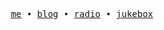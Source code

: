 <!-- https://github.com/antfu/antfu/blob/main/README.md?plain=1 -->
<p align="center">
  <samp>
    <a href="https://ppalone.me">me</a> &bull;
    <a href="https://blog.ppalone.me">blog</a> &bull;
    <a href="https://radio.ppalone.me">radio</a> &bull;
    <a href="https://jukebox.ppalone.me">jukebox</a>
  </samp>
</p>
